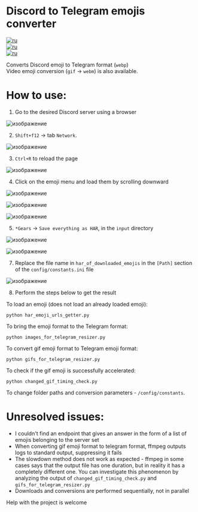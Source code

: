 # Discord to Telegram emojis converter
[![ru](https://img.shields.io/badge/lang-ru-FFFFFF.svg)](https://github.com/GreatMimperator/Discord-moment/blob/main/README-RU.md)  
[![ru](https://img.shields.io/badge/lang-ru-1C3578.svg)](https://github.com/GreatMimperator/Discord-moment/blob/main/README-RU.md)  
[![ru](https://img.shields.io/badge/lang-ru-E4181C.svg)](https://github.com/GreatMimperator/Discord-moment/blob/main/README-RU.md)  

Converts Discord emoji to Telegram format (`webp`)  
Video emoji conversion (`gif` -> `webm`) is also available.

# How to use:
1. Go to the desired Discord server using a browser

![изображение](https://github.com/GreatMimperator/Discord-moment/assets/93261336/5a37f187-8789-4dfb-af3c-add37c888129)

2. `Shift+f12` -> tab `Network`.

![изображение](https://github.com/GreatMimperator/Discord-moment/assets/93261336/80df898b-9f4c-4dfd-8098-2e44d70a9eaf)

3. `Ctrl+R` to reload the page

![изображение](https://github.com/GreatMimperator/Discord-moment/assets/93261336/2ec86f47-57ce-41c1-9790-c8278faaaacd)

4. Click on the emoji menu and load them by scrolling downward

![изображение](https://github.com/GreatMimperator/Discord-moment/assets/93261336/8ed12566-1ff2-4498-9314-79f4074fc112)

![изображение](https://github.com/GreatMimperator/Discord-moment/assets/93261336/abf772c9-6d47-4860-a575-8ab276902552)

![изображение](https://github.com/GreatMimperator/Discord-moment/assets/93261336/2897e52b-c89d-41cc-a593-bde7ddf40775)

5. ``*Gears`` -> ``Save everything as HAR``, in the `input` directory

![изображение](https://github.com/GreatMimperator/Discord-moment/assets/93261336/75b28dba-3e0a-4f69-a12f-a8d01e53f518)

![изображение](https://github.com/GreatMimperator/Discord-moment/assets/93261336/6ef3344e-ef97-4c7a-a9f4-183d2931ddd3)

7. Replace the file name in `har_of_downloaded_emojis` in the `[Path]` section of the `config/constants.ini` file

![изображение](https://github.com/GreatMimperator/Discord-moment/assets/93261336/2513cf17-cbd3-4fa4-af87-658e3b64e007)

8. Perform the steps below to get the result

To load an emoji (does not load an already loaded emoji): 
```shell
python har_emoji_urls_getter.py
```

To bring the emoji format to the Telegram format:
```shell
python images_for_telegram_resizer.py
```

To convert gif emoji format to Telegram emoji format:
```shell
python gifs_for_telegram_resizer.py
```

To check if the gif emoji is successfully accelerated:
```shell
python changed_gif_timing_check.py
```

To change folder paths and conversion parameters - ``/config/constants``.

# Unresolved issues:
- I couldn't find an endpoint that gives an answer in the form of a list of emojis belonging to the server set
- When converting gif emoji format to telegram format, ffmpeg outputs logs to standard output, suppressing it fails
- The slowdown method does not work as expected - ffmpeg in some cases says that the output file has one duration, but in reality it has a completely different one. You can investigate this phenomenon by analyzing the output of `changed_gif_timing_check.py` and `gifs_for_telegram_resizer.py`
- Downloads and conversions are performed sequentially, not in parallel

Help with the project is welcome
